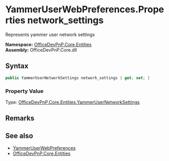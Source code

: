 # YammerUserWebPreferences.Properties network_settings
 Represents yammer user network settings   

**Namespace:** [OfficeDevPnP.Core.Entities](OfficeDevPnP.Core.Entities.md)  
**Assembly:** OfficeDevPnP.Core.dll  
## Syntax
```C#
public YammerUserNetworkSettings network_settings { get; set; }
```

### Property Value
Type: [OfficeDevPnP.Core.Entities.YammerUserNetworkSettings](OfficeDevPnP.Core.Entities.YammerUserNetworkSettings.md)  

## Remarks
  
## See also
- [YammerUserWebPreferences](OfficeDevPnP.Core.Entities.YammerUserWebPreferences.md) 
- [OfficeDevPnP.Core.Entities](OfficeDevPnP.Core.Entities.md) 
